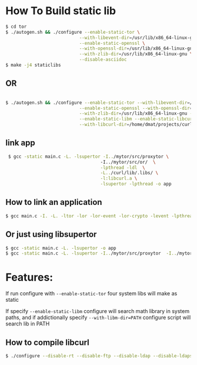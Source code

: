 # How To Build static lib #
````bash
$ cd tor
$ ./autogen.sh && ./configure --enable-static-tor \
							--with-libevent-dir=/usr/lib/x86_64-linux-gnu  \
							--enable-static-openssl \
							--with-openssl-dir=/usr/lib/x86_64-linux-gnu/ \
							--with-zlib-dir=/usr/lib/x86_64-linux-gnu \
							--disable-asciidoc
$ make -j4 staticlibs
````
## OR ##

````bash
			
$ ./autogen.sh && ./configure --enable-static-tor --with-libevent-dir=/usr/lib/x86_64-linux-gnu \
							--enable-static-openssl --with-openssl-dir=/usr/lib/x86_64-linux-gnu \
							--with-zlib-dir=/usr/lib/x86_64-linux-gnu --disable-asciidoc \
							--enable-static-libm --enable-static-libcurl \
							--with-libcurl-dir=/home/dmat/projects/curl-7.58.0/lib/.libs
````
## link app ##
````bash
 $ gcc -static main.c -L. -lsupertor -I../mytor/src/proxytor \ 
 									-I../mytor/src/or/  \
									-lpthread -ldl  \
									-L../curl/lib/.libs/ \
									-l:libcurl.a \
									-lsupertor -lpthread -o app
````

## How to link an application ##

````bash
$ gcc main.c -I. -L. -ltor -lor -lor-event -lor-crypto -levent -lpthread -lor-ctime -lor-trunnel -lm -lz -lssl -lcrypto  -lkeccak-tiny -lcurve25519_donna -led25519_donna -led25519_ref10 -lpthread -static -o myapp
````
## Or just using libsupertor ##
````bash
$ gcc -static main.c -L. -lsupertor -o app
$ gcc -static main.c -L. -lsupertor -I../mytor/src/proxytor  -I../mytor/src/or/  -lpthread -ldl  -lsupertor -lpthread -o app
````

# Features: #

If run configure with `--enable-static-tor` four system libs will make as static

If specify `--enable-static-libm` configure will search math library in system paths, and if addictionally specify `--with-libm-dir=PATH` configure script will search lib in PATH
## How to compile libcurl ##
````bash
$ ./configure --disable-rt --disable-ftp --disable-ldap --disable-ldaps --disable-rtsp --disable-dict --disable-telnet --disable-tftp --disable-pop3 --disable-imap --disable-smb --disable-smtp --disable-gopher --disable-sspi --disable-ntlm-wb --disable-tls-srp --without-zlib --disable-threaded-resolver --disable-file
````
